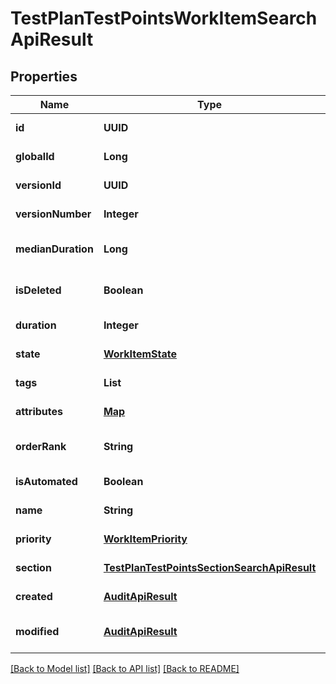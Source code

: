 # TestPlanTestPointsWorkItemSearchApiResult
## Properties

| Name | Type | Description | Notes |
|------------ | ------------- | ------------- | -------------|
| **id** | **UUID** |  | [default to null] |
| **globalId** | **Long** |  | [default to null] |
| **versionId** | **UUID** |  | [default to null] |
| **versionNumber** | **Integer** |  | [default to null] |
| **medianDuration** | **Long** |  | [optional] [default to null] |
| **isDeleted** | **Boolean** |  | [optional] [default to null] |
| **duration** | **Integer** |  | [default to null] |
| **state** | [**WorkItemState**](WorkItemState.md) |  | [default to null] |
| **tags** | **List** |  | [default to null] |
| **attributes** | [**Map**](AnyType.md) |  | [default to null] |
| **orderRank** | **String** |  | [optional] [default to null] |
| **isAutomated** | **Boolean** |  | [default to null] |
| **name** | **String** |  | [default to null] |
| **priority** | [**WorkItemPriority**](WorkItemPriority.md) |  | [default to null] |
| **section** | [**TestPlanTestPointsSectionSearchApiResult**](TestPlanTestPointsSectionSearchApiResult.md) |  | [default to null] |
| **created** | [**AuditApiResult**](AuditApiResult.md) |  | [default to null] |
| **modified** | [**AuditApiResult**](AuditApiResult.md) |  | [optional] [default to null] |

[[Back to Model list]](../README.md#documentation-for-models) [[Back to API list]](../README.md#documentation-for-api-endpoints) [[Back to README]](../README.md)

